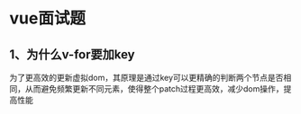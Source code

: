 # vue面试题
## 1、为什么v-for要加key
为了更高效的更新虚拟dom，其原理是通过key可以更精确的判断两个节点是否相同，从而避免频繁更新不同元素，使得整个patch过程更高效，减少dom操作，提高性能